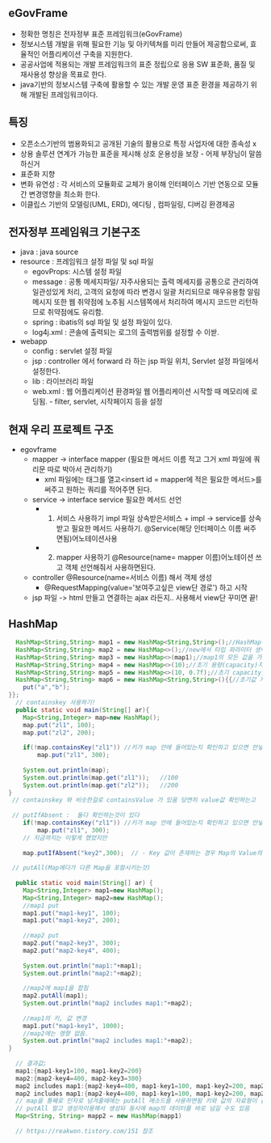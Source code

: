 ## eGovFrame
  - 정확한 명칭은 전자정부 표준 프레임워크(eGovFrame)
  - 정보시스템 개발을 위해 필요한 기능 및 아키텍쳐를 미리 만들어 제공함으로써, 효율적인 어플리케이션 구축을 지원한다. 
  - 공공사업에 적용되는 개발 프레임워크의 표준 정립으로 응용 SW 표준화, 품질 및 재사용성 향상을 목표로 한다.
  - java기반의 정보시스템 구축에 활용할 수 있는 개발 운영 표준 환경을 제공하기 위해 개발된 프레임워크이다.
  
## 특징
  - 오픈소스기반의 범용화되고 공개된 기술의 활용으로 특정 사업자에 대한 종속성 x
  - 상용 솔루션 연계가 가능한 표준을 제시해 상호 운용성을 보장 - 어제 부장님이 말씀하신거
  - 표준화 지향 
  - 변화 유연성 : 각 서비스의 모듈화로 교체가 용이해 인터페이스 기반 연동으로 모듈간 변경영향을 최소화 한다.
  - 이클립스 기반의 모델링(UML, ERD), 에디팅 , 컴파일링, 디버깅 환경제공
  
## 전자정부 프레임워크 기본구조
  - java : java source
  - resource : 프레임워크 설정 파일 및 sql 파일
    - egovProps: 시스템 설정 파일
    - message : 공통 메세지파일/ 자주사용되는 출력 메세지를 공통으로 관리하여 일관성있게 처리, 고객의 요청에 따라 변경시 일괄 처리되므로 매우유용함 알림 메시지 또한 웹 취약점에 노추됨 시스템쪽에서 처리하여 메시지 코드만 리턴하므로 취약점에도 유리함.
    - spring : ibatis의 sql 파일 및 설정 파일이 있다.
    - log4j.xml : 콘솔에 출력되는 로그의 출력범위를 설정할 수 이싿.
  - webapp 
    - config : servlet 설정 파일
    - jsp : controller 에서 forward 라 하는 jsp 파일 위치, Servlet 설정 파일에서 설정한다.
    - lib : 라이브러리 파일
    - web.xml : 웹 어플리케이션 환경파일  웹 어플리케이션 시작할 때 메모리에 로딩됨. - filter, servlet, 시작페이지 등을 설정



## 현재 우리 프로젝트 구조
  - egovframe
    - mapper -> interface mapper (필요한 메서드 이름 적고 그거 xml 파일에 쿼리문 따로 박아서 관리하기)
      - xml 파일에는 태그를 열고<insert id = mapper에 적은 필요한 메서드>를 써주고 원하는 쿼리를 적어주면 된다.
    - service -> interface service 필요한 메서드 선언
      - 1. 서비스 사용하기 impl 파일 상속받은서비스 + impl -> service를 상속받고 필요한 메서드 사용하기.  @Service(해당 인터페이스 이름 써주면됨)어노테이션사용
      - 2. mapper 사용하기 @Resource(name= mapper 이름)어노테이션 쓰고 객체 선언해줘서 사용하면된다.
    - controller @Resource(name=서비스 이름) 해서 객체 생성
      - @RequestMapping(value='보여주고싶은 view단 경로') 하고 시작
    - jsp 파일 -> html 만들고 연결하는 ajax 라든지.. 사용해서 view단 꾸미면 끝!
## HashMap
````java
  HashMap<String,String> map1 = new HashMap<String,String>();//HashMap생성
  HashMap<String,String> map2 = new HashMap<>();//new에서 타입 파라미터 생략가능
  HashMap<String,String> map3 = new HashMap<>(map1);//map1의 모든 값을 가진 HashMap생성
  HashMap<String,String> map4 = new HashMap<>(10);//초기 용량(capacity)지정
  HashMap<String,String> map5 = new HashMap<>(10, 0.7f);//초기 capacity,load factor지정
  HashMap<String,String> map6 = new HashMap<String,String>(){{//초기값 지정
    put("a","b");
}};
  // containskey 사용하기!
  public static void main(String[] ar){
	Map<String,Integer> map=new HashMap();
	map.put("zl1", 100);
	map.put("zl2", 200);
  
	if(!map.containsKey("zl1"))	//키가 map 안에 들어있는지 확인하고 있으면 안넣고 없으면 넣는다.
		map.put("zl1", 300); 
  
	System.out.println(map);
	System.out.println(map.get("zl1"));   //100
	System.out.println(map.get("zl2"));   //200
}
 // containskey 와 비슷한걸로 containsValue 가 있움 당연히 value값 확인하는고 
  
 // putIfAbsent :  둘다 확인하는것이 있다
	if(!map.containsKey("zl1"))	//키가 map 안에 들어있는지 확인하고 있으면 안넣고 없으면 넣는다.
		map.put("zl1", 300); 
    // 지금까지는 이렇게 했었지만 
  
    map.putIfAbsent("key2",300);  // - Key 값이 존재하는 경우 Map의 Value의 값을 반환하고, Key값이 존재하지 않는 경우 Key와 Value를 Map에 저장하고 Null을 반환해줌
  
 // putAll(Map에다가 다른 Map을 포함시키는것)
  
  public static void main(String[] ar) {
	Map<String,Integer> map1=new HashMap();
	Map<String,Integer> map2=new HashMap();
	//map1 put
	map1.put("map1-key1", 100);
	map1.put("map1-key2", 200);
		
	//map2 put
	map2.put("map2-key3", 300);
	map2.put("map2-key4", 400);
		
	System.out.println("map1:"+map1);
	System.out.println("map2:"+map2);
		
	//map2에 map1을 합침
	map2.putAll(map1);
	System.out.println("map2 includes map1:"+map2);
		
	//map1의 키, 값 변경
	map1.put("map1-key1", 1000);
	//map2에는 영향 없음.
	System.out.println("map2 includes map1:"+map2);
}
  
  // 결과값;
  map1:{map1-key1=100, map1-key2=200}
  map2:{map2-key4=400, map2-key3=300}
  map2 includes map1:{map2-key4=400, map1-key1=100, map1-key2=200, map2-key3=300}
  map2 includes map1:{map2-key4=400, map1-key1=100, map1-key2=200, map2-key3=300}
  // map을 통째로 인자로 넘겨줄때에는 putAll 메소드를 사용하면됨 키와 값의 자료형이 같은 Map이어야한다! 다른 자료형의 키, 값은 못받음 에러남
  // putAll 말고 생성자이용해서 생성돠 동시에 map의 데이터를 바로 넘길 수도 있음
  Map<String, String> mapp2 = new HashMap(mapp1)
  
  // https://reakwon.tistory.com/151 참조
	
````
  

  
  
  
